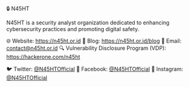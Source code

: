 🔒 N45HT

N45HT is a security analyst organization dedicated to enhancing cybersecurity practices and promoting digital safety.

🌐 Website: https://n45ht.or.id 
📝 Blog: https://n45ht.or.id/blog 
📧 Email: contact@n45ht.or.id 
🔍 Vulnerability Disclosure Program (VDP): https://hackerone.com/n45ht 

🐦 Twitter: [@N45HTOfficial](https://twitter.com/N45HTOfficial) 
📘 Facebook: [@N45HTOfficial](https://facebook.com/N45HTOfficial) 
📸 Instagram: [@N45HTOfficial](https://instagram.com/N45HTOfficial) 
